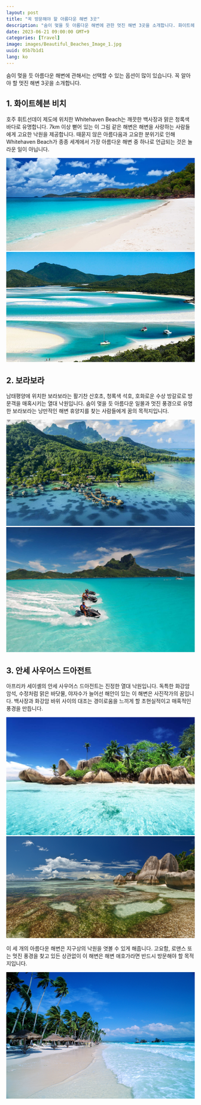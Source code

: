 ```yaml
---
layout: post
title: "꼭 방문해야 할 아름다운 해변 3곳"
description: "숨이 멎을 듯 아름다운 해변에 관한 멋진 해변 3곳을 소개합니다. 화이트헤븐 비치는 호주 휘트선데이 제도에 위치하여 깨끗한 백사장과 맑은 청록색 바다로 유명합니다. 보라보라는 남태평양에 위치하여 활기찬 산호초와 청록색 석호, 호화로운 수상 방갈로로 방문객들을 매혹시키는 열대 낙원입니다. 안세 사우어스 드아전트는 아프리카 세이셸에 있으며 독특한 화강암 암석과 맑은 바닷물, 아름다운 야자수가 있는 진정한 열대 낙원입니다. 이 세 개의 아름다운 해변은 지구상의 낙원으로서 고요함, 로맨스, 또는 멋진 풍경을 찾는 이들에게 반드시 방문해야 할 목적지입니다. #아름다운해변 #휴양지 #여행 #낙원 #로맨틱여행"
date: 2023-06-21 09:00:00 GMT+9
categories: [Travel]
image: images/Beautiful_Beaches_Image_1.jpg
uuid: 05b7b1d1
lang: ko
---
```


숨이 멎을 듯 아름다운 해변에 관해서는 선택할 수 있는 옵션이 많이 있습니다. 꼭 알아야 할 멋진 해변 3곳을 소개합니다.


## 1. 화이트헤븐 비치
호주 휘트선데이 제도에 위치한 Whitehaven Beach는 깨끗한 백사장과 맑은 청록색 바다로 유명합니다. 7km 이상 뻗어 있는 이 그림 같은 해변은 해변을 사랑하는 사람들에게 고요한 낙원을 제공합니다. 때묻지 않은 아름다움과 고요한 분위기로 인해 Whitehaven Beach가 종종 세계에서 가장 아름다운 해변 중 하나로 언급되는 것은 놀라운 일이 아닙니다.

![](images/1._Whitehaven_Beach_Image_1.jpg)
![](images/1._Whitehaven_Beach_Image_2.jpg)


## 2. 보라보라
남태평양에 위치한 보라보라는 활기찬 산호초, 청록색 석호, 호화로운 수상 방갈로로 방문객을 매혹시키는 열대 낙원입니다. 숨이 멎을 듯 아름다운 일몰과 멋진 풍경으로 유명한 보라보라는 낭만적인 해변 휴양지를 찾는 사람들에게 꿈의 목적지입니다.

![](images/2._Bora_Bora_Image_1.jpg)
![](images/2._Bora_Bora_Image_2.jpg)


## 3. 안세 사우어스 드아전트
아프리카 세이셸의 안세 사우어스 드아전트는 진정한 열대 낙원입니다. 독특한 화강암 암석, 수정처럼 맑은 바닷물, 야자수가 늘어선 해안이 있는 이 해변은 사진작가의 꿈입니다. 백사장과 화강암 바위 사이의 대조는 경이로움을 느끼게 할 초현실적이고 매혹적인 풍경을 만듭니다.

![](images/3._Anse_Source_d'Argent_Image_1.jpg)
![](images/3._Anse_Source_d'Argent_Image_3.jpg)




이 세 개의 아름다운 해변은 지구상의 낙원을 엿볼 수 있게 해줍니다. 고요함, 로맨스 또는 멋진 풍경을 찾고 있든 상관없이 이 해변은 해변 애호가라면 반드시 방문해야 할 목적지입니다.

![](images/Beautiful_Beaches_Image_2.jpg)
